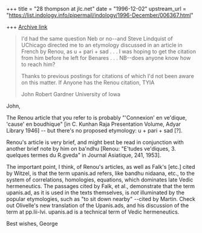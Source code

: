 +++
title = "28 thompson at jlc.net"
date = "1996-12-02"
upstream_url = "https://list.indology.info/pipermail/indology/1996-December/006367.html"

+++
[Archive link](https://list.indology.info/pipermail/indology/1996-December/006367.html)

>I'd had the same question Neb or no--and Steve Lindquist of UChicago
>directed me to an etymology discussed in an article in French by Renou,
>as u + pari + sad . . . I was hoping to get the citation from him before
>he left for Benares . . . NB--does anyone know how to reach him?
>
>Thanks to previous postings for citations of which I'd not been aware on
>this matter.  If Anyone has the Renou citation, TYIA
>
>John Robert Gardner
>University of Iowa

John,

The Renou article that you refer to is probably "'Connexion' en ve'dique,
'cause' en boudhique" [in C. Kunhan Raja Presentation Volume, Adyar Library
1946] -- but there's no proposed etymology: u + pari + sad [?].

Renou's article is very brief, and might best be read in conjunction with
another brief note by him on ba'ndhu [Renou: "E'tudes ve'diques, 3.
quelques termes du R.gveda" in Journal Asiatique, 241, 1953].

The important point, I think, of Renou's articles, as well as Falk's [etc.]
cited by Witzel, is that the term upanis.ad refers, like bandhu  nidaana,
etc., to the system of correlations, homologies, equations, which dominates
late Vedic hermeneutics.  The passages cited by Falk, et al., demonstrate
that the term upanis.ad, as it is used in the texts themselves, is *not*
illuminated by the popular etymologies, such as "to sit down nearby"
--cited by Martin.  Check out Olivelle's new translation of the Upanis.ads,
and his discussion of the term at pp.lii-lvi.  upanis.ad is a technical
term of Vedic hermeneutics.

Best wishes,
George






